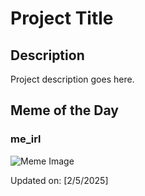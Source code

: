 # Project Title

## Description

Project description goes here.

## Meme of the Day

### me_irl
![Meme Image](https://i.redd.it/qo19be2tnrge1.png)

Updated on: [2/5/2025]